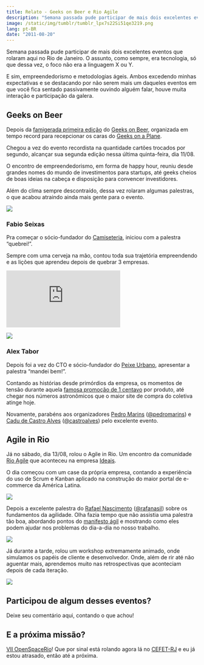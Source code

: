 ```yaml
---
title: Relato - Geeks on Beer e Rio Agile
description: "Semana passada pude participar de mais dois excelentes eventos que rolaram aqui no Rio de Janeiro. O assunto, como sempre, era tecnologia, só que dessa vez, o foco não era a linguagem X ou Y. E sim, empreendedorismo e metodologias ágeis. Ambos excedendo minhas expectativas e se destacando por não serem mais um daqueles eventos em que você fica sentado passivamente ouvindo alguém falar, houve muita interação e participação da galera."
image: /static/img/tumblr/tumblr_lpx7s22Si51qe3219.png
lang: pt-BR
date: "2011-08-20"
---
```


Semana passada pude participar de mais dois excelentes eventos que rolaram aqui no Rio de Janeiro. O assunto, como sempre, era tecnologia, só que dessa vez, o foco não era a linguagem X ou Y.

E sim, empreendedorismo e metodologias ágeis. Ambos excedendo minhas expectativas e se destacando por não serem mais um daqueles eventos em que você fica sentado passivamente ouvindo alguém falar, houve muita interação e participação da galera.

<!-- more -->

## Geeks on Beer

Depois da [famigerada primeira edição](http://pedromarins.com/horaextra-geeks-on-beer-meet-geeks-on-a-plane/) do [Geeks on Beer](http://geeksonbeer.org/), organizada em tempo record para recepcionar os caras do [Geeks on a Plane](http://geeksonaplane.com/).

Chegou a vez do evento recordista na quantidade cartões trocados por segundo, alcançar sua segunda edição nessa última quinta-feira, dia 11/08.

O encontro de empreendedorismo, em forma de happy hour, reuniu desde grandes nomes do mundo de investimentos para startups, até geeks cheios de boas ideias na cabeça e disposição para convencer investidores.

Além do clima sempre descontraído, dessa vez rolaram algumas palestras, o que acabou atraindo ainda mais gente para o evento.

![](/static/img/tumblr/tumblr_lq77w1ZyPU1qe3219.jpg)

### **Fabio Seixas**

Pra começar o sócio-fundador do [Camiseteria](http://www.camiseteria.com/), iniciou com a palestra “quebrei!”.

Sempre com uma cerveja na mão, contou toda sua trajetória empreendendo e as lições que aprendeu depois de quebrar 3 empresas.

<div class="iframe-wrap">
  <iframe src="https://www.slideshare.net/slideshow/embed_code/8856171" frameborder="0" allowfullscreen="true">
  </iframe>
</div>

![](/static/img/tumblr/tumblr_lq78e5Uo2M1qe3219.jpg)

### **Alex Tabor**

Depois foi a vez do CTO e sócio-fundador do [Peixe Urbano](http://www.peixeurbano.com.br/), apresentar a palestra “mandei bem!”.

Contando as histórias desde primórdios da empresa, os momentos de tensão durante aquela [famosa promoção de 1 centavo](http://idgnow.uol.com.br/internet/2011/03/31/promocao-de-cupons-a-1-centavo-derruba-site-do-peixe-urbano/) por produto, até chegar nos números astronômicos que o maior site de compra do coletiva atinge hoje.

Novamente, parabéns aos organizadores [Pedro Marins](http://pedromarins.com) ([@pedromarins](http://twitter.com/#!/pedromarins)) e [Cadu de Castro Alves](http://www.beesoffice.com/site/) ([@castroalves](http://twitter.com/#!/castroalves)) pelo excelente evento.

## Agile in Rio

Já no sábado, dia 13/08, rolou o Agile in Rio. Um encontro da comunidade [Rio Agile](http://rioagile.com.br/) que aconteceu na empresa [Ideais](http://www.ideais.com.br/).

O dia começou com um case da própria empresa, contando a experiência do uso de Scrum e Kanban aplicado na construção do maior portal de e-commerce da América Latina.

![](/static/img/tumblr/tumblr_lqbsewoGtM1qe3219.jpg)

Depois a excelente palestra do [Rafael Nascimento](http://rafanascimento.wordpress.com/) ([@rafanasil](http://twitter.com/#!/rafanasil)) sobre os fundamentos da agilidade. Olha fazia tempo que não assistia uma palestra tão boa, abordando pontos do [manifesto ágil](http://agilemanifesto.org/iso/ptbr/) e mostrando como eles podem ajudar nos problemas do dia-a-dia no nosso trabalho.

![](/static/img/tumblr/tumblr_lqbs8z1g3l1qe3219.jpg)

Já durante a tarde, rolou um workshop extremamente animado, onde simulamos os papéis de cliente e desenvolvedor. Onde, além de rir até não aguentar mais, aprendemos muito nas retrospectivas que aconteciam depois de cada iteração.

![](/static/img/tumblr/tumblr_lqbsf6Jgcb1qe3219.jpg)

## Participou de algum desses eventos?

Deixe seu comentário aqui, contando o que achou!

## E a próxima missão?

[VII OpenSpaceRio](http://openspacerio.org/)! Que por sinal está rolando agora lá no [CEFET-RJ](http://portal.cefet-rj.br/) e eu já estou atrasado, então até a próxima.
